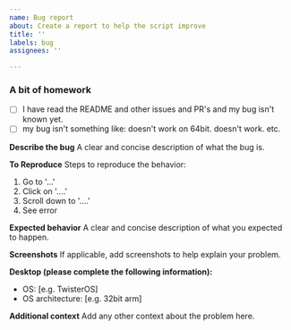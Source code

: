 ```yaml
---
name: Bug report
about: Create a report to help the script improve
title: ''
labels: bug
assignees: ''

---
```


### A bit of homework 
- [ ] I have read the README and other issues and PR's and my bug isn't known yet.
- [ ] my bug isn't something like: doesn't work on 64bit. doesn't work. etc.

**Describe the bug**
A clear and concise description of what the bug is.

**To Reproduce**
Steps to reproduce the behavior:
1. Go to '...'
2. Click on '....'
3. Scroll down to '....'
4. See error

**Expected behavior**
A clear and concise description of what you expected to happen.

**Screenshots**
If applicable, add screenshots to help explain your problem.

**Desktop (please complete the following information):**
 - OS: [e.g. TwisterOS]
- OS architecture: [e.g. 32bit arm]

**Additional context**
Add any other context about the problem here.
